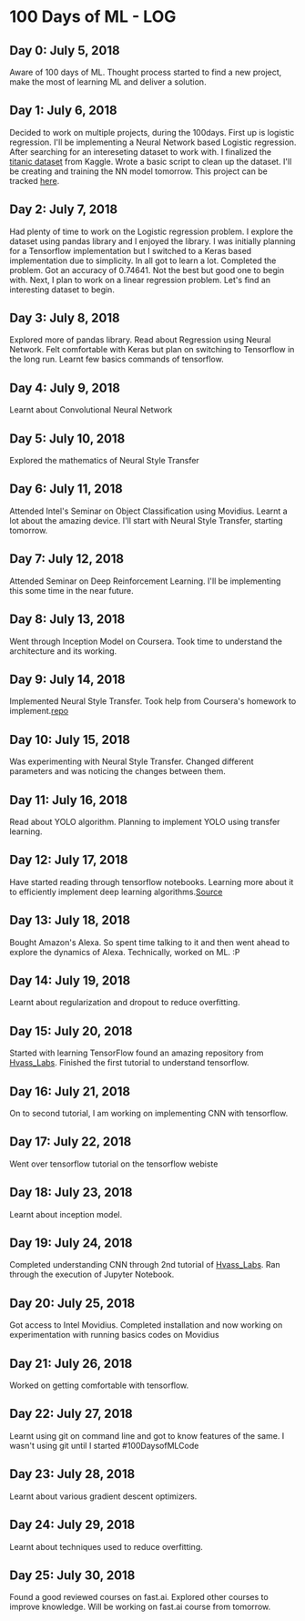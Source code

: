 # 100 Days of ML - LOG ##

## Day 0: July 5, 2018
Aware of 100 days of ML. Thought process started to find a new project, make the most of learning ML and deliver a solution.  

## Day 1: July 6, 2018
Decided to work on multiple projects, during the 100days. First up is logistic regression. I'll be implementing a Neural Network based Logistic regression. After searching for an intereseting dataset to work with. I finalized the [titanic dataset](https://www.kaggle.com/c/titanic) from Kaggle. Wrote a basic script to clean up the dataset. I'll be creating and training the NN model tomorrow. This project can be tracked [here](https://github.com/Santosh-16k/Neural-Network/tree/master/Logistic_Regression).

## Day 2: July 7, 2018
Had plenty of time to work on the Logistic regression problem. I explore the dataset using pandas library and I enjoyed the library. I was initially planning for a Tensorflow implementation but I switched to a Keras based implementation due to simplicity. In all got to learn a lot. Completed the problem. Got an accuracy of 0.74641. Not the best but good one to begin with. Next, I plan to work on a linear regression problem. Let's find an interesting dataset to begin.

## Day 3: July 8, 2018
Explored more of pandas library. Read about Regression using Neural Network. Felt comfortable with Keras but plan on switching to Tensorflow in the long run. Learnt few basics commands of tensorflow.

## Day 4: July 9, 2018
Learnt about Convolutional Neural Network

## Day 5: July 10, 2018
Explored the mathematics of Neural Style Transfer

## Day 6: July 11, 2018
Attended Intel's Seminar on Object Classification using Movidius. Learnt a lot about the amazing device. I'll start with Neural Style Transfer, starting tomorrow.

## Day 7: July 12, 2018
Attended Seminar on Deep Reinforcement Learning. I'll be implementing this some time in the near future.

## Day 8: July 13, 2018
Went through Inception Model on Coursera. Took time to understand the architecture and its working.

## Day 9: July 14, 2018
Implemented Neural Style Transfer. Took help from Coursera's homework to implement.[repo](https://github.com/Santosh-16k/Neural-Network)

## Day 10: July 15, 2018
Was experimenting with Neural Style Transfer. Changed different parameters and was noticing the changes between them.

## Day 11: July 16, 2018
Read about YOLO algorithm. Planning to implement YOLO using transfer learning.

## Day 12: July 17, 2018
Have started reading through tensorflow notebooks. Learning more about it to efficiently implement deep learning algorithms.[Source](https://github.com/Hvass-Labs/TensorFlow-Tutorials)

## Day 13: July 18, 2018
Bought Amazon's Alexa. So spent time talking to it and then went ahead to explore the dynamics of Alexa. Technically, worked on ML. :P

## Day 14: July 19, 2018
Learnt about regularization and dropout to reduce overfitting.

## Day 15: July 20, 2018
Started with learning TensorFlow found an amazing repository from [Hvass_Labs](https://github.com/Hvass-Labs/TensorFlow-Tutorials). Finished the first tutorial to understand tensorflow.

## Day 16: July 21, 2018
On to second tutorial, I am working on implementing CNN with tensorflow.

## Day 17: July 22, 2018
Went over tensorflow tutorial on the tensorflow webiste

## Day 18: July 23, 2018
Learnt about inception model.

## Day 19: July 24, 2018
Completed understanding CNN through 2nd tutorial of [Hvass_Labs](https://github.com/Hvass-Labs/TensorFlow-Tutorials). Ran through the execution of Jupyter Notebook.

## Day 20: July 25, 2018
Got access to Intel Movidius. Completed installation and now working on experimentation with running basics codes on Movidius

## Day 21: July 26, 2018
Worked on getting comfortable with tensorflow.

## Day 22: July 27, 2018
Learnt using git on command line and got to know features of the same. I wasn't using git until I started #100DaysofMLCode

## Day 23: July 28, 2018
Learnt about various gradient descent optimizers.

## Day 24: July 29, 2018
Learnt about techniques used to reduce overfitting.

## Day 25: July 30, 2018
Found a good reviewed courses on fast.ai. Explored other courses to improve knowledge. Will be working on fast.ai course from tomorrow.
